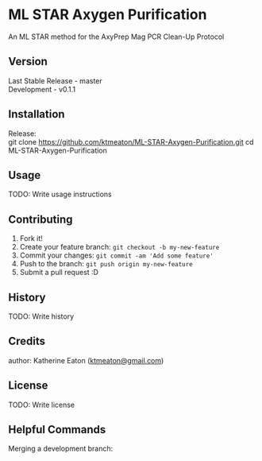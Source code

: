 # ML STAR Axygen Purification

An ML STAR method for the AxyPrep Mag PCR Clean-Up Protocol

## Version

Last Stable Release - master  
Development - v0.1.1  

## Installation

Release:  
git clone https://github.com/ktmeaton/ML-STAR-Axygen-Purification.git
cd ML-STAR-Axygen-Purification

## Usage

TODO: Write usage instructions

## Contributing

1. Fork it!
2. Create your feature branch: `git checkout -b my-new-feature`
3. Commit your changes: `git commit -am 'Add some feature'`
4. Push to the branch: `git push origin my-new-feature`
5. Submit a pull request :D

## History

TODO: Write history

## Credits

author: Katherine Eaton (ktmeaton@gmail.com)

## License

TODO: Write license

## Helpful Commands
Merging a development branch:  
